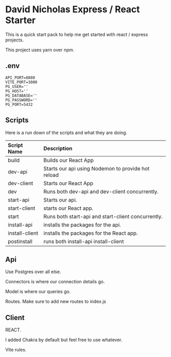 # David Nicholas Express / React Starter

This is a quick start pack to help me get started with react / express projects.

This project uses yarn over npm.

## .env

```
API_PORT=8080
VITE_PORT=3000
PG_USER=''
PG_HOST=''
PG_DATABASE=''
PG_PASSWORD=''
PG_PORT=5432
```

## Scripts

Here is a run down of the scripts and what they are doing.

| Script Name    | Description                                        |
| :------------- | :------------------------------------------------- |
| build          | Builds our React App                               |
| dev-api        | Starts our api using Nodemon to provide hot reload |
| dev-client     | Starts our React App                               |
| dev            | Runs both dev-api and dev-client concurrently.     |
| start-api      | Starts our api.                                    |
| start-client   | starts our React app.                              |
| start          | Runs both start-api and start-client concurrently. |
| install-api    | installs the packages for the api.                 |
| install-client | installs the packages for the React app.           |
| postinstall    | runs both install-api install-client               |

## Api

Use Postgres over all else.

Connectors is where our connection details go.

Model is where our queries go.

Routes. Make sure to add new routes to index.js

## Client

REACT.

I added Chakra by default but feel free to use whatever.

Vite rules.
